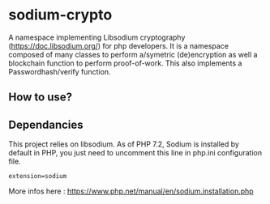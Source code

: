 # sodium-crypto
A namespace implementing Libsodium cryptography (https://doc.libsodium.org/) for php developers. It is a namespace composed of many classes to perform a/symetric (de)encryption as well a blockchain function to perform proof-of-work. This also implements a Passwordhash/verify function.
## How to use?

## Dependancies
This project relies on libsodium. As of PHP 7.2, Sodium is installed by default in PHP, you just need to uncomment this line in php.ini configuration file.
```
extension=sodium
```
More infos here : https://www.php.net/manual/en/sodium.installation.php
